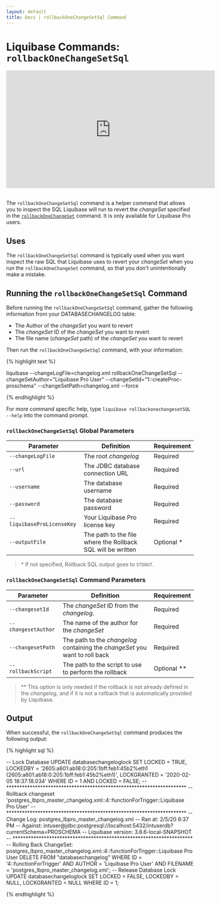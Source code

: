 ```yaml
---
layout: default
title: Docs | rollbackOneChangeSetSql Command 
---
```


# Liquibase Commands: `rollbackOneChangeSetSql`
<div align="center"><iframe width="560" height="315" src="https://www.youtube.com/embed/1AH5SKuSyRY" frameborder="0" allow="accelerometer; autoplay; encrypted-media; gyroscope; picture-in-picture" allowfullscreen></iframe></div>
<br />

The `rollbackOneChangeSetSql` command is a helper command that allows you to inspect the SQL Liquibase will run to revert the *changeSet* specified in the [`rollbackOneChangeSet`](/documentation/rollbackonechangeset.html) command. It is only available for Liquibase Pro users.

## Uses
The `rollbackOneChangeSetSql` command is typically used when you want inspect the raw SQL that Liquibase uses to revert your *changeSet* when you run the `rollbackOneChangeSet` command, so that you don't unintentionally make a mistake.

## Running the `rollbackOneChangeSetSql` Command
Before running the `rollbackOneChangeSetSql` command, gather the following information from your DATABASECHANGELOG table:
- The Author of the *changeSet* you want to revert
- The *changeSet* ID of the *changeSet* you want to revert
- The file name (*changeSet* path) of the *changeSet* you want to revert

Then run the `rollbackOneChangeSetSql` command, with your information:

{% highlight text %}

liquibase --changeLogFile=changelog.xml rollbackOneChangeSetSql --changeSetAuthor="Liquibase Pro User" --changeSetId="1::createProc-proschema" --changeSetPath=changelog.xml --force

{% endhighlight %}

For more command specific help, type `liquibase rollbackonechangesetSQL --help` into the command prompt.

### `rollbackOneChangeSetSql` Global Parameters

 Parameter | Definition | Requirement
 --- | --- | ---
 `--changeLogFile` | The root *changelog* | Required
 `--url` | The JDBC database connection URL | Required
 `--username` | The database username | Required
 `--password`| The database password | Required
 `--liquibaseProLicenseKey` | Your Liquibase Pro license key | Required
 `--outputFile` | The path to the file where the Rollback SQL will be written | Optional *

> &#42; If not specified, Rollback SQL output goes to `STDOUT`.

### `rollbackOneChangeSetSql` Command Parameters

 Parameter | Definition | Requirement
 --- | --- | ---
 `--changesetId` |The *changeSet* ID from the *changelog*. | Required
 `--changesetAuthor` | The name of the author for the *changeSet* | Required
 `--changesetPath` | The path to the *changelog* containing the *changeSet* you want to roll back | Required
 `--rollbackScript` | The path to the script to use to perform the rollback | Optional **

> &#42;&#42; This option is only needed if the rollback is not already defined in the *changelog*, and if it is not a rollback that is automatically provided by Liquibase.

## Output
When successful, the `rollbackOneChangeSetSql` command produces the following output:

{% highlight sql %}

-- Lock Database
UPDATE databasechangeloglock SET LOCKED = TRUE, LOCKEDBY = '2605:a601:ab18:0:205:1bff:feb1:45b2%eth1 (2605:a601:ab18:0:205:1bff:feb1:45b2%eth1)', LOCKGRANTED = '2020-02-05 18:37:18.034' WHERE ID = 1 AND LOCKED = FALSE;
-- *********************************************************************
-- Rollback changeset 'postgres_lbpro_master_changelog.xml::4::functionForTrigger::Liquibase Pro User'
-- *********************************************************************
-- Change Log: postgres_lbpro_master_changelog.xml
-- Ran at: 2/5/20 6:37 PM
-- Against: intuser@jdbc:postgresql://localhost:5432/intuserdb?currentSchema=PROSCHEMA
-- Liquibase version: 3.8.6-local-SNAPSHOT
-- *********************************************************************
-- Rolling Back ChangeSet: postgres_lbpro_master_changelog.xml::4::functionForTrigger::Liquibase Pro User
DELETE FROM "databasechangelog" WHERE ID = '4::functionForTrigger' AND AUTHOR = 'Liquibase Pro User' AND FILENAME = 'postgres_lbpro_master_changelog.xml';
-- Release Database Lock
UPDATE databasechangeloglock SET LOCKED = FALSE, LOCKEDBY = NULL, LOCKGRANTED = NULL WHERE ID = 1;

{% endhighlight %}
